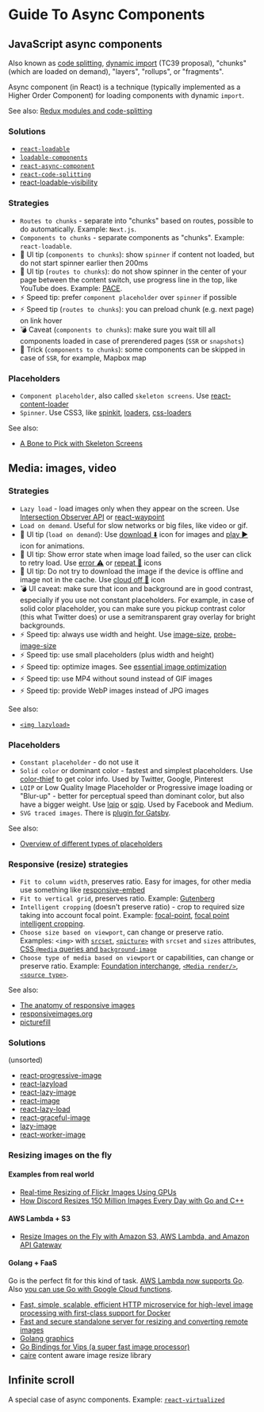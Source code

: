 # Guide To Async Components

## JavaScript async components

Also known as [code splitting](https://webpack.github.io/docs/code-splitting.html), [dynamic import](https://github.com/tc39/proposal-dynamic-import) (TC39 proposal), "chunks" (which are loaded on demand), "layers", "rollups", or "fragments".

Async component (in React) is a technique (typically implemented as a Higher Order Component) for loading components with dynamic `import`.

See also: [Redux modules and code-splitting](http://nicolasgallagher.com/redux-modules-and-code-splitting/)

### Solutions

- [`react-loadable`](https://github.com/thejameskyle/react-loadable)
- [`loadable-components`](https://github.com/smooth-code/loadable-components)
- [`react-async-component`](https://github.com/ctrlplusb/react-async-component)
- [`react-code-splitting`](https://github.com/didierfranc/react-code-splitting)
- [react-loadable-visibility](https://github.com/stratiformltd/react-loadable-visibility)

### Strategies

- `Routes to chunks` - separate into "chunks" based on routes, possible to do automatically. Example: `Next.js`.
- `Components to chunks` - separate components as "chunks". Example: `react-loadable`.
- 🦄 UI tip (`components to chunks`): show `spinner` if content not loaded, but do not start spinner earlier then 200ms
- 🦄 UI tip (`routes to chunks`): do not show spinner in the center of your page between the content switch, use progress line in the top, like YouTube does. Example: [PACE](http://github.hubspot.com/pace/docs/welcome/).
- ⚡ Speed tip: prefer `component placeholder` over `spinner` if possible
- ⚡ Speed tip (`routes to chunks`): you can preload chunk (e.g. next page) on link hover
- 💣 Caveat (`components to chunks`): make sure you wait till all components loaded in case of prerendered pages (`SSR` or `snapshots`)
- 🎱 Trick (`components to chunks`): some components can be skipped in case of `SSR`, for example, Mapbox map

### Placeholders
- `Component placeholder`, also called `skeleton screens`. Use [react-content-loader](https://github.com/danilowoz/react-content-loader)
- `Spinner`. Use CSS3, like [spinkit](http://tobiasahlin.com/spinkit/), [loaders](https://connoratherton.com/loaders), [css-loaders](https://projects.lukehaas.me/css-loaders/)

See also:
- [A Bone to Pick with Skeleton Screens](https://www.viget.com/articles/a-bone-to-pick-with-skeleton-screens/)

## Media: images, video

### Strategies

- `Lazy load` - load images only when they appear on the screen. Use [Intersection Observer API](https://developer.mozilla.org/en-US/docs/Web/API/Intersection_Observer_API) or [react-waypoint](https://github.com/brigade/react-waypoint)
- `Load on demand`. Useful for slow networks or big files, like video or gif.
- 🦄 UI tip (`load on demand`): Use [download ⬇️](https://material.io/icons/#ic_file_download) icon for images and [play ▶️](https://material.io/icons/#ic_play_arrow) icon for animations.
- 🦄 UI tip: Show error state when image load failed, so the user can click to retry load. Use [error ⚠️](https://material.io/icons/#ic_error) or [repeat 🔁](https://material.io/icons/#ic_repeat) icons
- 🦄 UI tip: Do not try to download the image if the device is offline and image not in the cache. Use [cloud off 🚫](https://material.io/icons/#ic_cloud_off) icon
- 💣 UI caveat: make sure that icon and background are in good contrast, especially if you use not constant placeholders. For example, in case of solid color placeholder, you can make sure you pickup contrast color (this what Twitter does) or use a semitransparent gray overlay for bright backgrounds.
- ⚡ Speed tip: always use width and height. Use [image-size](https://www.npmjs.com/package/image-size), [probe-image-size](https://github.com/nodeca/probe-image-size)
- ⚡ Speed tip: use small placeholders (plus width and height)
- ⚡ Speed tip: optimize images. See [essential image optimization](https://images.guide/)
- ⚡ Speed tip: use MP4 without sound instead of GIF images
- ⚡ Speed tip: provide WebP images instead of JPG images

See also:
- [`<img lazyload>`](https://docs.google.com/document/d/1e8ZbVyUwgIkQMvJma3kKUDg8UUkLRRdANStqKuOIvHg/edit#heading=h.fuqo94v1qejx)

### Placeholders

- `Constant placeholder` - do not use it
- `Solid color` or dominant color - fastest and simplest placeholders. Use [color-thief](https://github.com/lokesh/color-thief) to get color info. Used by Twitter, Google, Pinterest
- `LQIP` or Low Quality Image Placeholder or Progressive image loading or "Blur-up" - better for perceptual speed than dominant color, but also have a bigger weight. Use [lqip](https://github.com/zouhir/lqip) or [sqip](https://github.com/technopagan/sqip). Used by Facebook and Medium.
- `SVG traced images`. There is [plugin for Gatsby](https://using-gatsby-image.gatsbyjs.org/traced-svg/).

See also:

- [Overview of different types of placeholders](https://medium.freecodecamp.org/using-svg-as-placeholders-more-image-loading-techniques-bed1b810ab2c)

### Responsive (resize) strategies

- `Fit to column width`, preserves ratio. Easy for images, for other media use something like [responsive-embed](https://foundation.zurb.com/sites/docs/responsive-embed.html)
- `Fit to vertical grid`, preserves ratio. Example: [Gutenberg](https://matejlatin.github.io/Gutenberg/)
- `Intelligent cropping` (doesn't preserve ratio) - crop to required size taking into account focal point. Example: [focal-point](https://github.com/adamdbradley/focal-point#readme), [focal point intelligent cropping](https://designshack.net/articles/mobile/focal-point-intelligent-cropping-of-responsive-images/).
- `Choose size based on viewport`, can change or preserve ratio. Examples: `<img>` with [`srcset`](https://caniuse.com/#search=srcset), [`<picture>`](https://caniuse.com/#search=picture) with `srcset` and `sizes` attributes, [CSS `@media` queries and `background-image`](https://www.smashingmagazine.com/2013/07/simple-responsive-images-with-css-background-images/#the-css-background-image-property)
- `Choose type of media based on viewport` or capabilities, can change or preserve ratio. Example: [Foundation interchange](https://foundation.zurb.com/sites/docs/v/5.5.3/components/interchange.html), [`<Media render/>`](https://github.com/jaredpalmer/react-fns#media-render), [`<source type>`](https://developer.mozilla.org/en-US/docs/Web/HTML/Element/source).

See also:
- [The anatomy of responsive images](https://jakearchibald.com/2015/anatomy-of-responsive-images/)
- [responsiveimages.org](https://responsiveimages.org/)
- [picturefill](http://scottjehl.github.io/picturefill/)

### Solutions

(unsorted)

- [react-progressive-image](https://github.com/FormidableLabs/react-progressive-image)
- [react-lazyload](https://github.com/jasonslyvia/react-lazyload)
- [react-lazy-image](https://github.com/sergiodxa/react-lazy-image)
- [react-image](https://github.com/mbrevda/react-image)
- [react-lazy-load](https://github.com/loktar00/react-lazy-load)
- [react-graceful-image](https://github.com/linasmnew/react-graceful-image)
- [lazy-image](https://github.com/notwaldorf/lazy-image)
- [react-worker-image](https://github.com/nitish24p/react-worker-image)

### Resizing images on the fly

#### Examples from real world

- [Real-time Resizing of Flickr Images Using GPUs](http://code.flickr.net/2015/06/25/real-time-resizing-of-flickr-images-using-gpus/)
- [How Discord Resizes 150 Million Images Every Day with Go and C++](https://blog.discordapp.com/how-discord-resizes-150-million-images-every-day-with-go-and-c-c9e98731c65d)

#### AWS Lambda + S3

- [Resize Images on the Fly with Amazon S3, AWS Lambda, and Amazon API Gateway](https://aws.amazon.com/blogs/compute/resize-images-on-the-fly-with-amazon-s3-aws-lambda-and-amazon-api-gateway/)

#### Golang + FaaS

Go is the perfect fit for this kind of task. [AWS Lambda now supports Go](https://aws.amazon.com/ru/about-aws/whats-new/2018/01/aws-lambda-supports-go/). Also [you can use Go with Google Cloud functions](https://github.com/GoogleCloudPlatform/cloud-functions-go).

- [Fast, simple, scalable, efficient HTTP microservice for high-level image processing with first-class support for Docker](https://github.com/h2non/imaginary)
- [Fast and secure standalone server for resizing and converting remote images](https://github.com/DarthSim/imgproxy)
- [Golang graphics](http://libs.club/golang/media/graphics)
- [Go Bindings for Vips (a super fast image processor)](https://github.com/DAddYE/vips)
- [caire](https://github.com/esimov/caire) content aware image resize library

## Infinite scroll
A special case of async components. Example: [`react-virtualized`](https://bvaughn.github.io/react-virtualized/#/wizard)
